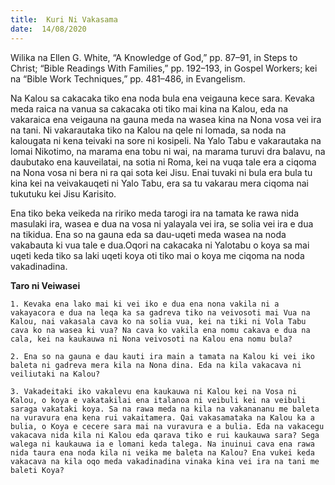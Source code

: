 ```yaml
---
title:  Kuri Ni Vakasama
date:  14/08/2020
---
```


Wilika na Ellen G. White, “A Knowledge of God,” pp. 87–91, in Steps to Christ; “Bible Readings With Families,” pp. 192–193, in Gospel Workers; kei na “Bible Work Techniques,” pp. 481–486, in Evangelism.

Na Kalou sa cakacaka tiko ena noda bula ena veigauna kece sara. Kevaka meda raica na vanua sa cakacaka oti tiko mai kina na Kalou, eda na vakaraica ena veigauna na gauna meda na wasea kina na Nona vosa vei ira na tani. Ni vakarautaka tiko na Kalou na qele ni lomada, sa noda na kalougata ni kena teivaki na sore ni kosipeli. Na Yalo Tabu e vakarautaka na lomai Nikotimo, na marama ena tobu ni wai, na marama turuvi dra balavu, na daubutako ena kauveilatai, na sotia ni Roma, kei na vuqa tale era a ciqoma na Nona vosa ni bera ni ra qai sota kei Jisu. Enai tuvaki ni bula era bula tu kina kei na veivakauqeti ni Yalo Tabu, era sa tu vakarau mera ciqoma nai tukutuku kei Jisu Karisito.

Ena tiko beka veikeda na ririko meda tarogi ira na tamata ke rawa nida masulaki ira, wasea e dua na vosa ni yalayala vei ira, se solia vei ira e dua na tikidua. Ena so na gauna eda sa dau-uqeti meda wasea na noda vakabauta ki vua tale e dua.Oqori na cakacaka ni Yalotabu o koya sa mai uqeti keda tiko sa laki uqeti koya oti tiko mai o koya me ciqoma na noda vakadinadina.

**Taro ni Veiwasei**

`1. Kevaka ena lako mai ki vei iko e dua ena nona vakila ni a vakayacora e dua na leqa ka sa gadreva tiko na veivosoti mai Vua na Kalou, nai vakasala cava ko na solia vua, kei na tiki ni Vola Tabu cava ko na wasea ki vua? Na cava ko vakila ena nomu cakava e dua na cala, kei na kaukauwa ni Nona veivosoti na Kalou ena nomu bula?`

`2. Ena so na gauna e dau kauti ira main a tamata na Kalou ki vei iko baleta ni gadreva mera kila na Nona dina. Eda na kila vakacava ni veiliutaki na Kalou?`

`3. Vakadeitaki iko vakalevu ena kaukauwa ni Kalou kei na Vosa ni Kalou, o koya e vakatakilai ena italanoa ni veibuli kei na veibuli saraga vakataki koya. Sa na rawa meda na kila na vakanananu me baleta na vuravura ena kena rui vakaitamera. Qai vakasamataka na Kalou ka a bulia, o Koya e cecere sara mai na vuravura e a bulia. Eda na vakacegu vakacava nida kila ni Kalou eda qarava tiko e rui kaukauwa sara? Sega walega ni kaukauwa ia e lomani keda talega. Na inuinui cava ena rawa nida taura ena noda kila ni veika me baleta na Kalou? Ena vukei keda vakacava na kila oqo meda vakadinadina vinaka kina vei ira na tani me baleti Koya?`